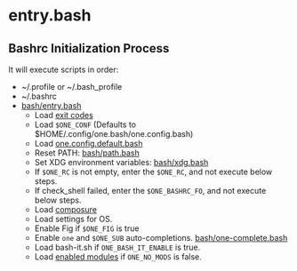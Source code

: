 # entry.bash

## Bashrc Initialization Process

It will execute scripts in order:

- ~/.profile or ~/.bash_profile
- ~/.bashrc
- [bash/entry.bash](../bash/entry.bash)
  - Load [exit codes](../bash/exit-codes.bash)
  - Load `$ONE_CONF` (Defaults to $HOME/.config/one.bash/one.config.bash)
  - Load [one.config.default.bash](../one.config.default.bash)
  - Reset PATH: [bash/path.bash](../bash/path.bash)
  - Set XDG environment variables: [bash/xdg.bash](../bash/xdg.bash)
  - If `$ONE_RC` is not empty, enter the `$ONE_RC`, and not execute below steps.
  - If check_shell failed, enter the `$ONE_BASHRC_FO`, and not execute below steps.
  - Load [composure](https://github.com/adoyle-h/composure.git)
  - Load settings for OS.
  - Enable Fig if `$ONE_FIG` is true
  - Enable `one` and `$ONE_SUB` auto-completions. [bash/one-complete.bash](../bash/one-complete.bash)
  - Load bash-it.sh if `ONE_BASH_IT_ENABLE` is true.
  - Load [enabled modules](../enabled/) if `ONE_NO_MODS` is false.
